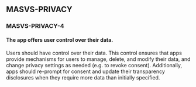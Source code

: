 ##  MASVS-PRIVACY

### MASVS-PRIVACY-4

#### The app offers user control over their data.

Users should have control over their data. This control ensures that apps provide mechanisms for users to manage, delete, and modify their data, and change privacy settings as needed (e.g. to revoke consent). Additionally, apps should re-prompt for consent and update their transparency disclosures when they require more data than initially specified.